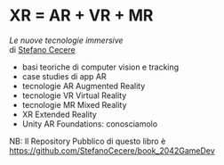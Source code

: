 # XR = AR + VR + MR
*Le nuove tecnologie immersive*  
di [Stefano Cecere](https://github.com/StefanoCecere)

- basi teoriche di computer vision e tracking
- case studies di app AR
- tecnologie AR Augmented Reality
- tecnologie VR Virtual Reality
- tecnologie MR Mixed Reality
- XR Extended Reality
- Unity AR Foundations: conosciamolo

NB: Il Repository Pubblico di questo libro è
<https://github.com/StefanoCecere/book_2042GameDev>
